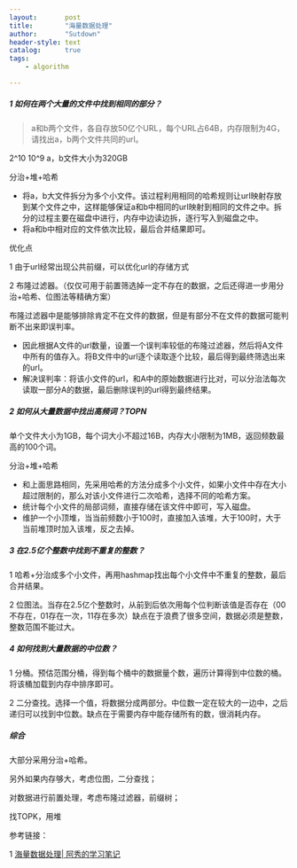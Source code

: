 ```yaml
---
layout:       post
title:        "海量数据处理"
author:       "Sutdown"
header-style: text
catalog:      true
tags:
    - algorithm

---
```


##### 1 如何在两个大量的文件中找到相同的部分？

> a和b两个文件，各自存放50亿个URL，每个URL占64B，内存限制为4G，请找出a，b两个文件共同的url。

2^10 10^9  a，b文件大小为320GB

分治+堆+哈希

- 将a，b大文件拆分为多个小文件。该过程利用相同的哈希规则让url映射存放到某个文件之中，这样能够保证a和b中相同的url映射到相同的文件之中。拆分的过程主要在磁盘中进行，内存中边读边拆，逐行写入到磁盘之中。
- 将a和b中相对应的文件依次比较，最后合并结果即可。

优化点

1 由于url经常出现公共前缀，可以优化url的存储方式

2 布隆过滤器。（仅仅可用于前置筛选掉一定不存在的数据，之后还得进一步用分治+哈希、位图法等精确方案）

布隆过滤器中是能够排除肯定不在文件的数据，但是有部分不在文件的数据可能判断不出来即误判率。

- 因此根据A文件的url数量，设置一个误判率较低的布隆过滤器，然后将A文件中所有的值存入。将B文件中的url逐个读取逐个比较，最后得到最终筛选出来的url。
- 解决误判率：将该小文件的url，和A中的原始数据进行比对，可以分治法每次读取一部分A的数据，最后删除误判的url得到最终结果。



##### 2 如何从大量数据中找出高频词？TOPN

单个文件大小为1GB，每个词大小不超过16B，内存大小限制为1MB，返回频数最高的100个词。

分治+堆+哈希

- 和上面思路相同，先采用哈希的方法分成多个小文件，如果小文件中存在大小超过限制的，那么对该小文件进行二次哈希，选择不同的哈希方案。
- 统计每个小文件的局部词频，直接存储在该文件中即可，写入磁盘。
- 维护一个小顶堆，当当前频数小于100时，直接加入该堆，大于100时，大于当前堆顶时加入该堆，反之去掉。



##### 3 在2.5亿个整数中找到不重复的整数？

1 哈希+分治成多个小文件，再用hashmap找出每个小文件中不重复的整数，最后合并结果。

2 位图法。当存在2.5亿个整数时，从前到后依次用每个位判断该值是否存在（00不存在，01存在一次，11存在多次）缺点在于浪费了很多空间，数据必须是整数，整数范围不能过大。



##### 4 如何找到大量数据的中位数？

1 分桶。预估范围分桶，得到每个桶中的数据量个数，遍历计算得到中位数的桶。将该桶加载到内存中排序即可。

2 二分查找。选择一个值，将数据分成两部分。中位数一定在较大的一边中，之后递归可以找到中位数。缺点在于需要内存中能存储所有的数，很消耗内存。



##### 综合

大部分采用分治+哈希。

另外如果内存够大，考虑位图，二分查找；

对数据进行前置处理，考虑布隆过滤器，前缀树；

找TOPK，用堆



参考链接：

1 [海量数据处理| 阿秀的学习笔记](https://interviewguide.cn/notes/03-hunting_job/02-interview/07-01-massive_data.html)
